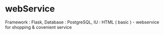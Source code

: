 # webService
Framework : Flask, Database : PostgreSQL, IU : HTML ( basic ) - webservice for shopping &amp; covenient service
